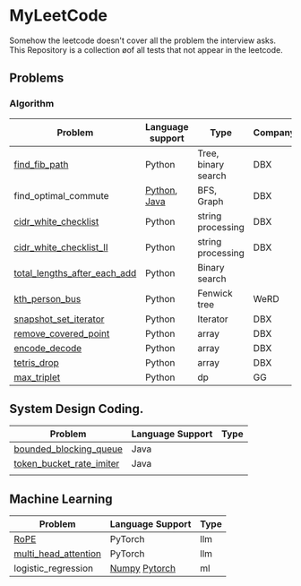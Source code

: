 # MyLeetCode
Somehow the leetcode doesn't cover all the problem the interview asks. This Repository is a collection øof all tests that not appear in the leetcode. 

## Problems

### Algorithm

| Problem                      | Language support | Type                | Company |
| ---------------------------- | ---------------- | ------------------- | ---------------------------- |
| [find_fib_path](https://github.com/58191554/MyLeetCode/tree/main/src/find_fib_path_python)               | Python          | Tree, binary search | DBX |
| find_optimal_commute        | [Python](https://github.com/58191554/MyLeetCode/tree/main/src/find_optimal_commute_python), [Java](https://github.com/58191554/MyLeetCode/tree/main/src/find_optimal_commute_java)    | BFS, Graph         | DBX |
| [cidr_white_checklist](https://github.com/58191554/MyLeetCode/tree/main/src/cidr_checklist_python)        | Python          | string processing  | DBX |
| [cidr_white_checklist_II](https://github.com/58191554/MyLeetCode/tree/main/src/cidr_checklist_II_python)        | Python          | string processing  | DBX |
| [total_lengths_after_each_add](https://github.com/58191554/MyLeetCode/tree/main/src/total_interval_lengths_after_each_add_java) | Python          | Binary search      |  |
| [kth_person_bus](https://github.com/58191554/MyLeetCode/tree/main/src/kth_person_bus_python) | Python          | Fenwick tree       | WeRD |
| [snapshot_set_iterator](https://github.com/58191554/MyLeetCode/tree/main/src/snapshot_set_iterator_python) | Python          | Iterator           | DBX |
| [remove_covered_point](https://github.com/58191554/MyLeetCode/tree/main/src/remove_covered_point_dbx_python) | Python      | array             | DBX |
| [encode_decode](https://github.com/58191554/MyLeetCode/tree/main/src/encode_and_decode_dbx_python) | Python        | array             | DBX |
| [tetris_drop](https://github.com/58191554/MyLeetCode/tree/main/src/tetris_drop_python) | Python | array | DBX |
| [max_triplet](https://github.com/58191554/MyLeetCode/tree/main/src/max_triplet_python) | Python | dp | GG |

## System Design Coding.

| Problem                  | Language Support | Type |
| ------------------------ | ---------------- | ---- |
| [bounded_blocking_queue](https://github.com/58191554/MyLeetCode/tree/main/src/bounded_blocking_queue_java)   | Java             |      |
| [token_bucket_rate_imiter](https://github.com/58191554/MyLeetCode/tree/main/src/token_bucket_rate_limiter_java) | Java             |      |
|                          |                  |      |

 ## Machine Learning

| Problem              | Language Support | Type |
| -------------------- | ---------------- | ---- |
| [RoPE](https://github.com/58191554/MyLeetCode/tree/main/src/rope_pytorch)                 | PyTorch          | llm  |
| [multi_head_attention](https://github.com/58191554/MyLeetCode/tree/main/src/multi_head_attention_pytorch) | PyTorch          | llm  |
| logistic_regression  | [Numpy](https://github.com/58191554/MyLeetCode/tree/main/src/logistic_regression_numpy) [Pytorch](https://github.com/58191554/MyLeetCode/tree/main/src/logistic_regression_pytorch)           | ml   |

